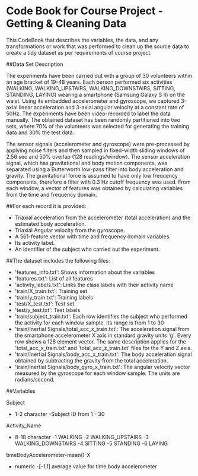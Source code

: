 # Code Book for Course Project - Getting & Cleaning Data

This CodeBook that describes the variables, the data, and any transformations or work that was performed to clean up the source data to create a tidy dataset as per requirements of course project.

##Data Set Description

The experiments have been carried out with a group of 30 volunteers within an age bracket of 19-48 years. Each person performed six activities (WALKING, WALKING_UPSTAIRS, WALKING_DOWNSTAIRS, SITTING, STANDING, LAYING) wearing a smartphone (Samsung Galaxy S II) on the waist. Using its embedded accelerometer and gyroscope, we captured 3-axial linear acceleration and 3-axial angular velocity at a constant rate of 50Hz. The experiments have been video-recorded to label the data manually. The obtained dataset has been randomly partitioned into two sets, where 70% of the volunteers was selected for generating the training data and 30% the test data.

The sensor signals (accelerometer and gyroscope) were pre-processed by applying noise filters and then sampled in fixed-width sliding windows of 2.56 sec and 50% overlap (128 readings/window). The sensor acceleration signal, which has gravitational and body motion components, was separated using a Butterworth low-pass filter into body acceleration and gravity. The gravitational force is assumed to have only low frequency components, therefore a filter with 0.3 Hz cutoff frequency was used. From each window, a vector of features was obtained by calculating variables from the time and frequency domain.

##For each record it is provided:
* Triaxial acceleration from the accelerometer (total acceleration) and the estimated body acceleration.
* Triaxial Angular velocity from the gyroscope.
* A 561-feature vector with time and frequency domain variables.
* Its activity label.
* An identifier of the subject who carried out the experiment.

##The dataset includes the following files:
* 'features_info.txt': Shows information about the variables
* 'features.txt': List of all features
* 'activity_labels.txt': Links the class labels with their activity name
* 'train/X_train.txt': Training set
* 'train/y_train.txt': Training labels
* 'test/X_test.txt': Test set
* 'test/y_test.txt': Test labels
* 'train/subject_train.txt': Each row identifies the subject who performed the activity for each window sample. Its range is from 1 to 30
* 'train/Inertial Signals/total_acc_x_train.txt': The acceleration signal from the smartphone accelerometer X axis in standard gravity units 'g'. Every row shows a 128 element vector. The same description applies for the 'total_acc_x_train.txt' and 'total_acc_z_train.txt' files for the Y and Z axis.
* 'train/Inertial Signals/body_acc_x_train.txt': The body acceleration signal obtained by subtracting the gravity from the total acceleration.
* 'train/Inertial Signals/body_gyro_x_train.txt': The angular velocity vector measured by the gyroscope for each window sample. The units are radians/second.

##Variables

Subject
- 1-2 character 
	-Subject ID from 1 - 30 


Activity_Name					
- 8-18 character 
	-1 WALKING 
	-2 WALKING_UPSTAIRS 
	-3 WALKING_DOWNSTAIRS 
	-4 SITTING 
	-5 STANDING 
	-6 LAYING 

timeBodyAccelerometer-mean()-X			
- numeric 
	-[-1,1] average value for time body accelerometer 
						